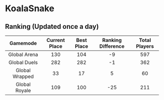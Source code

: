 # KoalaSnake

## Ranking (Updated once a day)
| Gamemode | Current Place | Best Place | Ranking Difference | Total Players |
|:--------:|:-------------:|:----------:|:------------------:|:-------------:|
| Global Arena | 130 | 104 | -9 | 597 |
| Global Duels | 282 | 282 | -1 | 362 |
| Global Wrapped | 33 | 17 | 5 | 60 |
| Global Royale | 109 | 100 | -25 | 211 |

